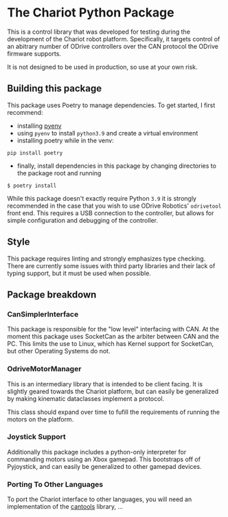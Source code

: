 # The Chariot Python Package

This is a control library that was developed for testing during the development of the Chariot robot platform.
Specifically, it targets control of an abitrary number of ODrive controllers over the CAN protocol the ODrive firmware supports.

It is not designed to be used in production, so use at your own risk.

## Building this package
This package uses Poetry to manage dependencies. To get started, I first recommend:

- installing [pyenv]()
- using `pyenv` to install `python3.9` and create a virtual environment
- installing poetry while in the venv:
```
pip install poetry
```
- finally, install dependencies in this package by changing directories to the package root and running
```
$ poetry install
```

While this package doesn't exactly require Python `3.9` it is strongly recommended in the case that you wish to use ODrive Robotics'
`odrivetool` front end. This requires a USB connection to the controller, but allows for simple configuration and debugging of the controller.

## Style
This package requires linting and strongly emphasizes type checking. There are currently some issues with third party libraries and their
lack of typing support, but it must be used when possible.

## Package breakdown

### CanSimplerInterface
This package is responsible for the "low level" interfacing with CAN. At the moment this package uses SocketCan as the arbiter between
CAN and the PC. This limits the use to Linux, which has Kernel support for SocketCan, but other Operating Systems do not.

### OdriveMotorManager
This is an intermediary library that is intended to be client facing. It is slightly geared towards the Chariot platform, but
can easily be generalized by making kinematic dataclasses implement a protocol.

This class should expand over time to fufill the requirements of running the motors on the platform.

### Joystick Support
Additionally this package includes a python-only interpreter for commanding motors using an Xbox gamepad.
This bootstraps off of Pyjoystick, and can easily be generalized to other gamepad devices.

### Porting To Other Languages
To port the Chariot interface to other languages, you will need an implementation of the [cantools]() library, ...
